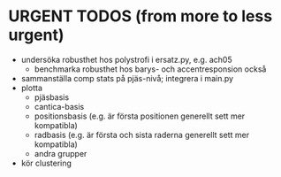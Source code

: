 # URGENT TODOS (from more to less urgent)

- undersöka robusthet hos polystrofi i ersatz.py, e.g. ach05
  - benchmarka robusthet hos barys- och accentresponsion också
- sammanställa comp stats på pjäs-nivå; integrera i main.py
- plotta 
  - pjäsbasis
  - cantica-basis
  - positionsbasis (e.g. är första positionen generellt sett mer kompatibla)
  - radbasis (e.g. är första och sista raderna generellt sett mer kompatibla)
  - andra grupper
- kör clustering